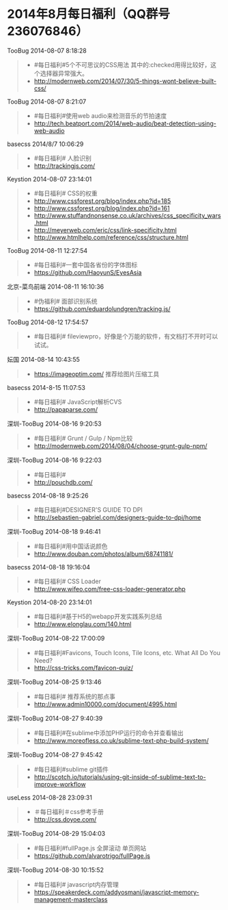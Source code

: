 # 2014年8月每日福利（QQ群号236076846）

TooBug 2014-08-07 8:18:28
> - #每日福利#5个不可思议的CSS用法  其中的:checked用得比较好，这个选择器异常强大。
> - http://modernweb.com/2014/07/30/5-things-wont-believe-built-css/

TooBug 2014-08-07 8:21:07
> - #每日福利#使用web audio来检测音乐的节拍速度
> - http://tech.beatport.com/2014/web-audio/beat-detection-using-web-audio

basecss 2014/8/7 10:06:29
> - #每日福利# 人脸识别 
> - http://trackingjs.com/

Keystion 2014-08-07 23:14:01
> - #每日福利# CSS的权重
> - http://www.cssforest.org/blog/index.php?id=185
> - http://www.cssforest.org/blog/index.php?id=161
> - http://www.stuffandnonsense.co.uk/archives/css_specificity_wars.html
> - http://meyerweb.com/eric/css/link-specificity.html
> - http://www.htmlhelp.com/reference/css/structure.html

TooBug 2014-08-11 12:27:54
> - #每日福利#一套中国各省份的字体图标
> - https://github.com/HaoyunS/EyesAsia

北京-菜鸟前端 2014-08-11 16:10:36
> - #伪福利# 面部识别系统
> - https://github.com/eduardolundgren/tracking.js/

TooBug 2014-08-12 17:54:57
> - #每日福利# fileviewpro，好像是个万能的软件，有文档打不开时可以试试。

妘国 2014-08-14 10:43:55
> - https://imageoptim.com/ 推荐给图片压缩工具

basecss 2014-8-15 11:07:53
> - #每日福利# JavaScript解析CVS
> - http://papaparse.com/

深圳-TooBug 2014-08-16 9:20:53
> - #每日福利# Grunt / Gulp / Npm比较
> - http://modernweb.com/2014/08/04/choose-grunt-gulp-npm/

深圳-TooBug 2014-08-16 9:22:03
> - #每日福利# 
> - http://pouchdb.com/

basecss  2014-08-18 9:25:26
> - #每日福利#DESIGNER'S GUIDE TO DPI
> - http://sebastien-gabriel.com/designers-guide-to-dpi/home

深圳-TooBug 2014-08-18 9:46:41
> - #每日福利#用中国话说颜色
> - http://www.douban.com/photos/album/68741181/

basecss 2014-08-18 19:16:04
> - #每日福利# CSS Loader
> - http://www.wifeo.com/free-css-loader-generator.php

Keystion 2014-08-20 23:14:01
> - #每日福利#基于H5的webapp开发实践系列总结
> - http://www.elonglau.com/140.html

深圳-TooBug 2014-08-22 17:00:09
> - #每日福利#Favicons, Touch Icons, Tile Icons, etc. What All Do You Need?
> - http://css-tricks.com/favicon-quiz/

深圳-TooBug 2014-08-25 9:13:46
> - #每日福利# 推荐系统的那点事
> - http://www.admin10000.com/document/4995.html

深圳-TooBug 2014-08-27 9:40:39 
> - #每日福利#在sublime中添加PHP运行的命令并查看输出
> - http://www.moreofless.co.uk/sublime-text-php-build-system/

深圳-TooBug  2014-08-27 9:45:42
> - #每日福利#sublime git插件
> - http://scotch.io/tutorials/using-git-inside-of-sublime-text-to-improve-workflow

useLess 2014-08-28 23:09:31
> - ＃每日福利＃css参考手册 
> - http://css.doyoe.com/

深圳-TooBug 2014-08-29 15:04:03
> - #每日福利#fullPage.js  全屏滚动 单页网站
> - https://github.com/alvarotrigo/fullPage.js

深圳-TooBug 2014-08-30 10:15:52 
> - #每日福利# javascript内存管理
> - https://speakerdeck.com/addyosmani/javascript-memory-management-masterclass

